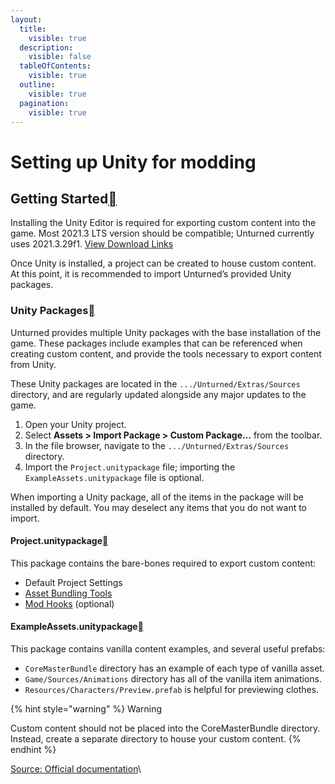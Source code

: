 ```yaml
---
layout:
  title:
    visible: true
  description:
    visible: false
  tableOfContents:
    visible: true
  outline:
    visible: true
  pagination:
    visible: true
---
```


# Setting up Unity for modding

## Getting Started[](https://docs.smartlydressedgames.com/en/stable/about/getting-started.html#getting-started)

Installing the Unity Editor is required for exporting custom content into the game. Most 2021.3 LTS version should be compatible; Unturned currently uses 2021.3.29f1. [View Download Links](https://unity.com/releases/editor/qa/lts-releases?version=2021.3)

Once Unity is installed, a project can be created to house custom content. At this point, it is recommended to import Unturned’s provided Unity packages.

### Unity Packages[](https://docs.smartlydressedgames.com/en/stable/about/getting-started.html#unity-packages)

Unturned provides multiple Unity packages with the base installation of the game. These packages include examples that can be referenced when creating custom content, and provide the tools necessary to export content from Unity.

These Unity packages are located in the `.../Unturned/Extras/Sources` directory, and are regularly updated alongside any major updates to the game.

1. Open your Unity project.
2. Select **Assets > Import Package > Custom Package…** from the toolbar.
3. In the file browser, navigate to the `.../Unturned/Extras/Sources` directory.
4. Import the `Project.unitypackage` file; importing the `ExampleAssets.unitypackage` file is optional.

When importing a Unity package, all of the items in the package will be installed by default. You may deselect any items that you do not want to import.

#### Project.unitypackage[](https://docs.smartlydressedgames.com/en/stable/about/getting-started.html#project-unitypackage)

This package contains the bare-bones required to export custom content:

* Default Project Settings
* [Asset Bundling Tools](https://docs.smartlydressedgames.com/en/stable/assets/asset-bundles.html#doc-asset-bundles)
* [Mod Hooks](https://docs.smartlydressedgames.com/en/stable/assets/mod-hooks.html#doc-assets-mod-hooks) (optional)

#### ExampleAssets.unitypackage[](https://docs.smartlydressedgames.com/en/stable/about/getting-started.html#exampleassets-unitypackage)

This package contains vanilla content examples, and several useful prefabs:

* `CoreMasterBundle` directory has an example of each type of vanilla asset.
* `Game/Sources/Animations` directory has all of the vanilla item animations.
* `Resources/Characters/Preview.prefab` is helpful for previewing clothes.

{% hint style="warning" %}
Warning

Custom content should not be placed into the CoreMasterBundle directory. Instead, create a separate directory to house your custom content.
{% endhint %}

[Source: Official documentation](https://docs.smartlydressedgames.com/en/stable/about/getting-started.html)\
